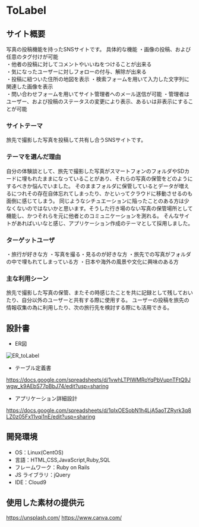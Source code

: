 # ToLabel

## サイト概要
写真の投稿機能を持ったSNSサイトです。
具体的な機能
・画像の投稿、および任意のタグ付けが可能  
・他者の投稿に対してコメントやいいねをつけることが出来る  
・気になったユーザーに対しフォローの付与、解除が出来る   
・投稿に紐ついた住所の地図を表示
・検索フォームを用いて入力した文字列に関連した画像を表示  
・問い合わせフォームを用いてサイト管理者へのメール送信が可能
・管理者はユーザー、および投稿のステータスの変更により表示、あるいは非表示にすることが可能

### サイトテーマ
旅先で撮影した写真を投稿して共有し合うSNSサイトです。

### テーマを選んだ理由
自分の体験談として、旅先で撮影した写真がスマートフォンのフォルダやSDカードに埋もれたままになっていることがあり、それらの写真の保管をどのようにするべきか悩んでいました。
そのままフォルダに保管しているとデータが増えるにつれその存在自体忘れてしまったり、かといってクラウドに移動させるのも面倒に感じてしまう。
同じようなシチュエーションに陥ったことのある方は少なくないのではないかと思います。そうした行き場のない写真の保管場所として機能し、かつそれらを元に他者とのコミュニケーションを測れる。
そんなサイトがあればいいなと感じ、アプリケーション作成のテーマとして採用しました。

### ターゲットユーザ
・旅行が好きな方
・写真を撮る・見るのが好きな方
・旅先での写真がフォルダの中で埋もれてしまっている方
・日本や海外の風景や文化に興味のある方

### 主な利用シーン
旅先で撮影した写真の保管、またその時感じたことを共に記録として残しておいたり、自分以外のユーザーと共有する際に使用する。
ユーザーの投稿を旅先の情報収集の為に利用したり、次の旅行先を検討する際にも活用できる。

## 設計書

* ER図  

![ER_toLabel](https://user-images.githubusercontent.com/73771296/105993906-428bbd00-60ea-11eb-95f1-9f0547b10a75.png)

* テーブル定義書

https://docs.google.com/spreadsheets/d/1vwhLTPIWMRoYqPbVupnTFtQ9Jwgw_k9AEbS77pBbJ74/edit?usp=sharing

* アプリケーション詳細設計

https://docs.google.com/spreadsheets/d/1qIxOESobN1h4LjA5aoTZRyrk3q8LZ0z05Fx11vqi1nE/edit?usp=sharing


## 開発環境

- OS：Linux(CentOS)
- 言語：HTML,CSS,JavaScript,Ruby,SQL
- フレームワーク：Ruby on Rails
- JS ライブラリ：jQuery
- IDE：Cloud9

## 使用した素材の提供元

https://unsplash.com/
https://www.canva.com/
